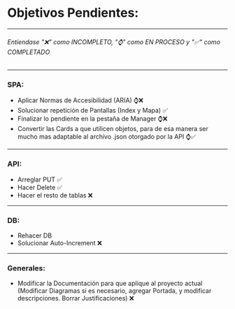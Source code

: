 # Objetivos Pendientes:
---------------------
###### Entiendase "❌" como INCOMPLETO, "⌚" como EN PROCESO y "✅" como COMPLETADO
---------------------
### SPA:
- Aplicar Normas de Accesibilidad (ARIA) ⌚❌
- Solucionar repetición de Pantallas (Index y Mapa) ✅
- Finalizar lo pendiente en la pestaña de Manager ⌚❌
- Convertir las Cards a que utilicen objetos, para de esa manera ser mucho mas adaptable al archivo .json otorgado por la API ⌚✅
---------------------
### API:
- Arreglar PUT ✅
- Hacer Delete ✅
- Hacer el resto de tablas ❌
---------------------
### DB:
- Rehacer DB
- Solucionar Auto-Increment ❌
---------------------
### Generales:
- Modificar la Documentación para que aplique al proyecto actual (Modificar Diagramas si es necesario, agregar Portada, y modificar descripciones. Borrar Justificaciones) ❌

